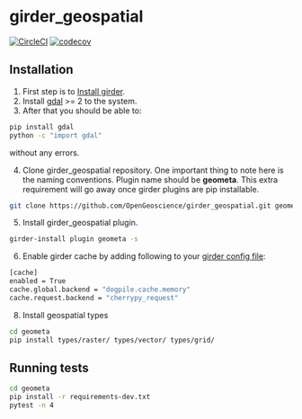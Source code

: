 # girder_geospatial
[![CircleCI](https://circleci.com/gh/OpenGeoscience/girder_geospatial/tree/master.svg?style=svg)](https://circleci.com/gh/OpenGeoscience/girder_geospatial/tree/master)
[![codecov](https://codecov.io/gh/OpenGeoscience/girder_geospatial/branch/master/graph/badge.svg)](https://codecov.io/gh/OpenGeoscience/girder_geospatial)

## Installation
1. First step is to [Install girder](https://girder.readthedocs.io/en/latest/installation.html).
2. Install [gdal](http://www.gdal.org/) >= 2 to the system.
3. After that you should be able to:
```sh
pip install gdal
python -c "import gdal"
```
without any errors.

4. Clone girder_geospatial repository. One important thing to note here is the naming conventions. Plugin name should be **geometa**. This extra requirement will go away once girder plugins are pip installable.
```sh
git clone https://github.com/OpenGeoscience/girder_geospatial.git geometa
```
5. Install girder_geospatial plugin.
```sh
girder-install plugin geometa -s
```
6. Enable girder cache by adding following to your [girder config file](https://girder.readthedocs.io/en/latest/configuration.html):
```sh
[cache]
enabled = True
cache.global.backend = "dogpile.cache.memory"
cache.request.backend = "cherrypy_request"
```
8. Install geospatial types
```sh
cd geometa
pip install types/raster/ types/vector/ types/grid/
```
## Running tests
```sh
cd geometa
pip install -r requirements-dev.txt
pytest -n 4
```
